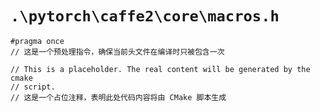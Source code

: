 # `.\pytorch\caffe2\core\macros.h`

```
#pragma once
// 这是一个预处理指令，确保当前头文件在编译时只被包含一次

// This is a placeholder. The real content will be generated by the cmake
// script.
// 这是一个占位注释，表明此处代码内容将由 CMake 脚本生成
```